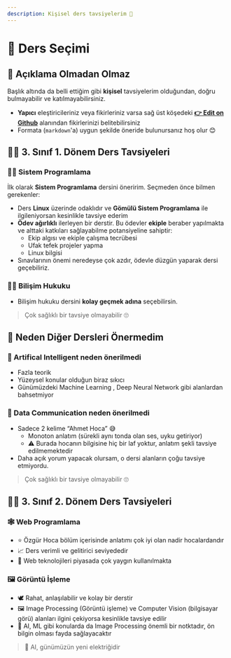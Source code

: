 ```yaml
---
description: Kişisel ders tavsiyelerim 🤵
---
```


# 📙 Ders Seçimi

## 🗽 Açıklama Olmadan Olmaz
Başlık altında da belli ettiğim gibi **kişisel** tavsiyelerim olduğundan, doğru bulmayabilir ve katılmayabilirsiniz.

- **Yapıcı** eleştiricileriniz veya fikirleriniz varsa sağ üst köşedeki  **[👉 Edit on Github](%F0%9F%93%99%20Ders%20Se%C3%A7imi.md)** alanından fikirlerinizi belitebilirsiniz
- Formata (`markdown`'a) uygun şekilde öneride bulunursanız hoş olur 😊

## 👨‍🏫 3. Sınıf 1. Dönem Ders Tavsiyeleri

### 👨‍💻 Sistem Programlama

İlk olarak **Sistem Programlama** dersini öneririm. Seçmeden önce bilmen gerekenler:
- Ders **Linux** üzerinde odaklıdır ve **Gömülü Sistem Programlama** ile ilgileniyorsan kesinlikle tavsiye ederim
- **Ödev ağırlıklı** ilerleyen bir derstir. Bu ödevler **ekiple** beraber yapılmakta ve alttaki katkıları sağlayabilme potansiyeline sahiptir:
  - Ekip algısı ve ekiple çalışma tecrübesi
  - Ufak tefek projeler yapma
  - Linux bilgisi
- Sınavlarının önemi neredeyse çok azdır, ödevle düzgün yaparak dersi geçebiliriz.

### 👨‍⚖️ Bilişim Hukuku

- Bilişim hukuku dersini **kolay geçmek adına** seçebilirsin.

> Çok sağlıklı bir tavsiye olmayabilir 🙄

## 💭 Neden Diğer Dersleri Önermedim

### 🤔 Artifical Intelligent neden önerilmedi

- Fazla teorik
- Yüzeysel konular olduğun biraz sıkıcı
- Günümüzdeki Machine Learning , Deep Neural Network gibi alanlardan bahsetmiyor

### 🤔 Data Communication neden önerilmedi

- Sadece 2 kelime “Ahmet Hoca” 😅
  - Monoton anlatım (sürekli aynı tonda olan ses, uyku getiriyor)
  - ⚠ Burada hocanın bilgisine hiç bir laf yoktur, anlatım şekli tavsiye edilmemektedir
- Daha açık yorum yapacak olursam, o dersi alanların çoğu tavsiye etmiyordu.

> Çok sağlıklı bir tavsiye olmayabilir 🙄

## 👨‍🏫 3. Sınıf 2. Dönem Ders Tavsiyeleri

### 🕸️ Web Programlama

- ⭐ Özgür Hoca bölüm içerisinde anlatımı çok iyi olan nadir hocalardandır
- 📈 Ders verimli ve gelitirici seviyededir
- 💸 Web teknolojileri piyasada çok yaygın kullanılmakta

### 🖼️ Görüntü İşleme

- 🕊️ Rahat, anlaşılabilir ve kolay bir derstir
- 🖼️ Image Processing (Görüntü işleme) ve Computer Vision (bilgisayar görü) alanları ilgini çekiyorsa kesinlikle tavsiye edilir
- 🤖 AI, ML gibi konularda da Image Processing önemli bir notktadır, ön bilgin olması fayda sağlayacaktır

> 🚀 AI, günümüzün yeni elektriğidir

<!-- Diğer kişilerin fikirleri olursa en alta kısma eklenecek -->

<!-- ## Diğer Tavsiyeler -->
<!-- Tavsiye eden: ... -->
